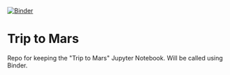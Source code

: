 [![Binder](https://mybinder.org/badge_logo.svg)](https://mybinder.org/v2/gh/nallam1/Trip_to_Mars/HEAD)

# Trip to Mars
Repo for keeping the "Trip to Mars" Jupyter Notebook. Will be called using Binder. 
